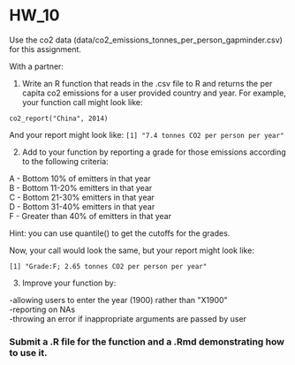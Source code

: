 # HW_10

Use the co2 data (data/co2_emissions_tonnes_per_person_gapminder.csv) for this assignment.  

With a partner:  

1) Write an R function that reads in the .csv file to R and returns the per capita co2 emissions for a user provided country and year. For example, your function call might look like:

`co2_report("China", 2014)`

And your report might look like:
`[1] "7.4 tonnes CO2 per person per year"`


2) Add to your function by reporting a grade for those emissions according to the following criteria:

A - Bottom 10% of emitters in that year  
B - Bottom 11-20% emitters in that year   
C - Bottom 21-30% emitters in that year   
D - Bottom 31-40% emitters in that year   
F - Greater than 40% of emitters in that year    

Hint: you can use quantile() to get the cutoffs for the grades.

Now, your call would look the same, but your report might look like:

`[1] "Grade:F; 2.65 tonnes CO2 per person per year"`

3) Improve your function by:

-allowing users to enter the year (1900) rather than "X1900"  
-reporting on NAs  
-throwing an error if inappropriate arguments are passed by user  

### Submit a .R file for the function and a .Rmd demonstrating how to use it.

